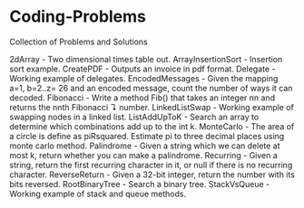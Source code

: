 # Coding-Problems
Collection of Problems and Solutions

2dArray - Two dimensional times table out.
ArrayInsertionSort - Insertion sort example.
CreatePDF - Outputs an invoice in pdf format.
Delegate - Working example of delegates.
EncodedMessages - Given the mapping a=1, b=2..z= 26 and an encoded message, count the number of ways it can decoded.
Fibonacci - Write a method Fib() that takes an integer nn and returns the nnth Fibonacci ↴ number.
LinkedListSwap - Working example of swapping nodes in a linked list.
ListAddUpToK - Search an array to determine which combinations add up to the int k.
MonteCarlo - The area of a circle is define as piRsquared. Estimate pi to three decimal places using monte carlo method.
Palindrome - Given a string which we can delete at most k, return whether you can make a palindrome.
Recurring - Given a string, return the first recurring character in it, or null if there is no recurring character.
ReverseReturn - Given a 32-bit integer, return the number with its bits reversed.
RootBinaryTree - Search a binary tree.
StackVsQueue - Working example of stack and queue methods.
